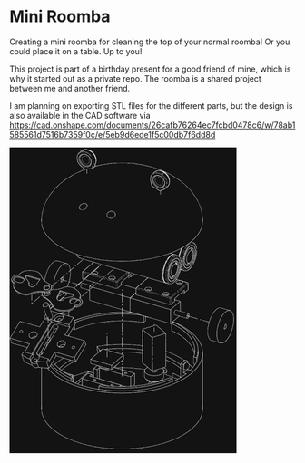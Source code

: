 # Mini Roomba

Creating a mini roomba for cleaning the top of your normal roomba! Or you could
place it on a table. Up to you!

This project is part of a birthday present for a good friend of mine, which is
why it started out as a private repo. The roomba is a shared project between me
and another friend.

I am planning on exporting STL files for the different parts, but the design is
also available in the CAD software via
https://cad.onshape.com/documents/26cafb76264ec7fcbd0478c6/w/78ab1585561d7516b7359f0c/e/5eb9d6ede1f5c00db7f6dd8d

<!-- Roombie.png -->

![Roombie](/docs/roombie.png)
